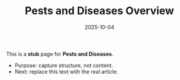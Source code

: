 ﻿---
title: "Pests and Diseases Overview"
description: "Stub — outline for Pests and Diseases. Replace with real content."
date: "2025-10-04"
draft: true
tags: ["stub","wiki"]
---
This is a **stub** page for **Pests and Diseases**. 

- Purpose: capture structure, not content.
- Next: replace this text with the real article.
